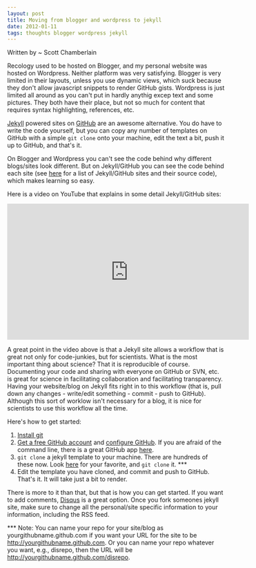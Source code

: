 ```yaml
--- 
layout: post
title: Moving from blogger and wordpress to jekyll
date: 2012-01-11
tags: thoughts blogger wordpress jekyll
---
```


Written by ~ Scott Chamberlain

Recology used to be hosted on Blogger, and my personal website was hosted on Wordpress.  Neither platform was very satisfying.  Blogger is very limited in their layouts, unless you use dynamic views, which suck because they don't allow javascript snippets to render GitHub gists.  Wordpress is just limited all around as you can't put in hardly anythig excep text and some pictures. They both have their place, but not so much for content that requires syntax highlighting, references, etc. 

[Jekyll][] powered sites on [GitHub][] are an awesome alternative.  You do have to write the code yourself, but you can copy any number of templates on GitHub with a simple `git clone` onto your machine, edit the text a bit, push it up to GitHub, and that's it.  

On Blogger and Wordpress you can't see the code behind why different blogs/sites look different.  But on Jekyll/GitHub you can see the code behind each site (see [here][] for a list of Jekyll/GitHub sites and their source code), which makes learning so easy.  

Here is a video on YouTube that explains in some detail Jekyll/GitHub sites:

<iframe width="560" height="315" src="http://www.youtube.com/embed/7mXeJlFdZ2c" frameborder="0" allowfullscreen></iframe>

A great point in the video above is that a Jekyll site allows a workflow that is great not only for code-junkies, but for scientists.  What is the most important thing about science?  That it is reproducible of course.   Documenting your code and sharing with everyone on GitHub or SVN, etc. is great for science in facilitating collaboration and facilitating transparency.  Having your website/blog on Jekyll fits right in to this workflow (that is, pull down any changes - write/edit something - commit - push to GitHub).  Although this sort of worklow isn't necessary for a blog, it is nice for scientists to use this workflow all the time. 

Here's how to get started:

1. [Install git][git]
2. [Get a free GitHub account][getgithub] and [configure GitHub][configgithug].  If you are afraid of the command line, there is a great GitHub app [here][here3].
3. `git clone` a jekyll template to your machine.  There are hundreds of these now.  Look [here][here2] for your favorite, and `git clone` it. ***
4. Edit the template you have cloned, and commit and push to GitHub.  That's it.  It will take just a bit to render.  

There is more to it than that, but that is how you can get started.  If you want to add comments, [Disqus][] is a great option.  Once you fork someones jekyll site, make sure to change all the personal/site specific information to your information, including the RSS feed. 

*** Note: You can name your repo for your site/blog as yourgithubname.github.com if you want your URL for the site to be http://yourgithubname.github.com.  Or you can name your repo whatever you want, e.g., disrepo, then the URL will be http://yourgithubname.github.com/disrepo. 


[Jekyll]: https://github.com/mojombo/jekyll
[GitHub]: https://github.com/
[here]: https://github.com/mojombo/jekyll/wiki/sites
[git]: http://git-scm.com/
[getgithub]: https://github.com/signup/free
[here2]: https://github.com/mojombo/jekyll/wiki/sites
[here3]: http://mac.github.com/
[configgithug]: http://help.github.com/mac-set-up-git/
[Disqus]: http://disqus.com/

